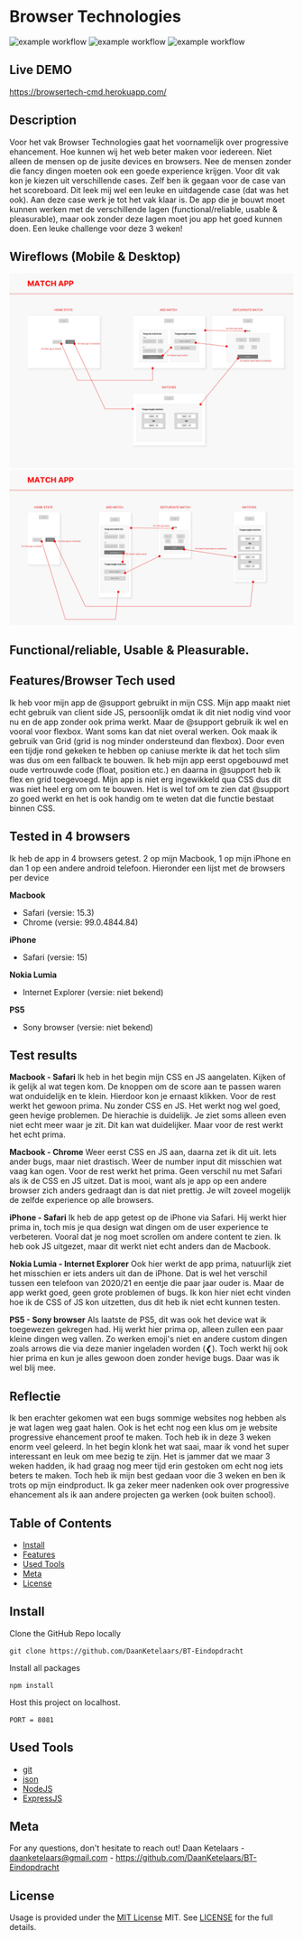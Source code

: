 # Browser Technologies

![example workflow](https://img.shields.io/github/languages/count/DaanKetelaars/BT-Eindopdracht?style=flat-square)
![example workflow](https://img.shields.io/github/last-commit/DaanKetelaars/BT-Eindopdracht?style=flat-square)
![example workflow](https://img.shields.io/github/repo-size/DaanKetelaars/BT-Eindopdracht?style=flat-square)


## Live DEMO
https://browsertech-cmd.herokuapp.com/


## Description
Voor het vak Browser Technologies gaat het voornamelijk over progressive ehancement. Hoe kunnen wij het web beter maken voor iedereen. Niet alleen de mensen op de jusite devices en browsers. Nee de mensen zonder die fancy dingen moeten ook een goede experience krijgen. Voor dit vak kon je kiezen uit verschillende cases. Zelf ben ik gegaan voor de case van het scoreboard. Dit leek mij wel een leuke en uitdagende case (dat was het ook). Aan deze case werk je tot het vak klaar is. De app die je bouwt moet kunnen werken met de verschillende lagen (functional/reliable, usable & pleasurable), maar ook zonder deze lagen moet jou app het goed kunnen doen. Een leuke challenge voor deze 3 weken!

## Wireflows (Mobile & Desktop)
<img src="DESKTOP.jpg" alt="wireflow desktop" />
<img src="MOBILE.jpg" alt="wireflow mobile" />


## Functional/reliable, Usable & Pleasurable.


## Features/Browser Tech used
Ik heb voor mijn app de @support gebruikt in mijn CSS. Mijn app maakt niet echt gebruik van client side JS, persoonlijk omdat ik dit niet nodig vind voor nu en de app zonder ook prima werkt. Maar de @support gebruik ik wel en vooral voor flexbox. Want soms kan dat niet overal werken. Ook maak ik gebruik van Grid (grid is nog minder ondersteund dan flexbox). Door even een tijdje rond gekeken te hebben op caniuse merkte ik dat het toch slim was dus om een fallback te bouwen. Ik heb mijn app eerst opgebouwd met oude vertrouwde code (float, position etc.) en daarna in @support heb ik flex en grid toegevoegd. Mijn app is niet erg ingewikkeld qua CSS dus dit was niet heel erg om om te bouwen. Het is wel tof om te zien dat @support zo goed werkt en het is ook handig om te weten dat die functie bestaat binnen CSS.


## Tested in 4 browsers
Ik heb de app in 4 browsers getest. 2 op mijn Macbook, 1 op mijn iPhone en dan 1 op een andere android telefoon. Hieronder een lijst met de browsers per device

**Macbook**
- Safari (versie: 15.3)
- Chrome (versie: 99.0.4844.84)

**iPhone**
- Safari (versie: 15)

**Nokia Lumia**
- Internet Explorer (versie: niet bekend)

**PS5**
- Sony browser (versie: niet bekend)

## Test results

**Macbook - Safari**
Ik heb in het begin mijn CSS en JS aangelaten. Kijken of ik gelijk al wat tegen kom. De knoppen om de score aan te passen waren wat onduidelijk en te klein. Hierdoor kon je ernaast klikken. Voor de rest werkt het gewoon prima. Nu zonder CSS en JS. Het werkt nog wel goed, geen hevige problemen. De hierachie is duidelijk. Je ziet soms alleen even niet echt meer waar je zit. Dit kan wat duidelijker. Maar voor de rest werkt het echt prima.

**Macbook - Chrome**
Weer eerst CSS en JS aan, daarna zet ik dit uit. Iets ander bugs, maar niet drastisch. Weer de number input dit misschien wat vaag kan ogen. Voor de rest werkt het prima. Geen verschil nu met Safari als ik de CSS en JS uitzet. Dat is mooi, want als je app op een andere browser zich anders gedraagt dan is dat niet prettig. Je wilt zoveel mogelijk de zelfde experience op alle browsers. 

**iPhone - Safari**
Ik heb de app getest op de iPhone via Safari. Hij werkt hier prima in, toch mis je qua design wat dingen om de user experience te verbeteren. Vooral dat je nog moet scrollen om andere content te zien. Ik heb ook JS uitgezet, maar dit werkt niet echt anders dan de Macbook.

**Nokia Lumia - Internet Explorer**
Ook hier werkt de app prima, natuurlijk ziet het misschien er iets anders uit dan de iPhone. Dat is wel het verschil tussen een telefoon van 2020/21 en eentje die paar jaar ouder is. Maar de app werkt goed, geen grote problemen of bugs. Ik kon hier niet echt vinden hoe ik de CSS of JS kon uitzetten, dus dit heb ik niet echt kunnen testen.

**PS5 - Sony browser**
Als laatste de PS5, dit was ook het device wat ik toegewezen gekregen had. Hij werkt hier prima op, alleen zullen een paar kleine dingen weg vallen. Zo werken emoji's niet en andere custom dingen zoals arrows die via deze manier ingeladen worden (&#10094;). Toch werkt hij ook hier prima en kun je alles gewoon doen zonder hevige bugs. Daar was ik wel blij mee. 


## Reflectie
Ik ben erachter gekomen wat een bugs sommige websites nog hebben als je wat lagen weg gaat halen. Ook is het echt nog een klus om je website progressive ehancement proof te maken. Toch heb ik in deze 3 weken enorm veel geleerd. In het begin klonk het wat saai, maar ik vond het super interessant en leuk om mee bezig te zijn. Het is jammer dat we maar 3 weken hadden, ik had graag nog meer tijd erin gestoken om echt nog iets beters te maken. Toch heb ik mijn best gedaan voor die 3 weken en ben ik trots op mijn eindproduct. Ik ga zeker meer nadenken ook over progressive ehancement als ik aan andere projecten ga werken (ook buiten school).

## Table of Contents

- [Install](#install)
- [Features](#features)
- [Used Tools](#used-tools)
- [Meta](#meta)
- [License](#license)

## Install

Clone the GitHub Repo locally
```
git clone https://github.com/DaanKetelaars/BT-Eindopdracht
```

Install all packages
```
npm install
```

Host this project on localhost. 
```
PORT = 8081
```

## Used Tools

- [git](https://git-scm.com/)
- [json](https://www.json.org/json-en.html)
- [NodeJS](https://node.jshttps://nodejs.org)
- [ExpressJS](https://expressjs.com/)

## Meta
For any questions, don't hesitate to reach out!
Daan Ketelaars - daanketelaars@gmail.com - https://github.com/DaanKetelaars/BT-Eindopdracht

## License

Usage is provided under the [MIT License](https://github.com/git/git-scm.com/blob/master/MIT-LICENSE.txt) MIT. See [LICENSE](https://github.com/DaanKetelaars/BT-Eindopdracht/blob/master/LICENSE) for the full details.


